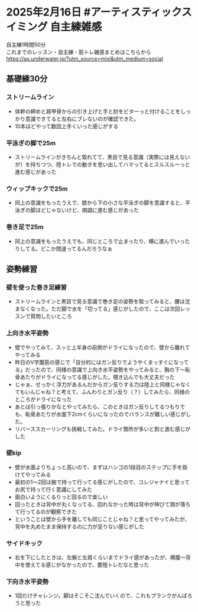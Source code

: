 # 2025年2月16日 #アーティスティックスイミング 自主練雑感
自主練1時間50分  
これまでのレッスン・自主練・筋トレ雑感まとめはこちらから  
https://as.underwater.jp/?utm_source=mixi&utm_medium=social  
## 基礎練30分
### ストリームライン
- 体幹の締めと肩甲骨からの引き上げと手と肘をビターっと付けることをしっかり意識できてると左右にブレないのが確認できた。
- 10本ほどやって数回上手くいった感じがする
### 平泳ぎの脚で25m
- ストリームラインがきちんと取れてて、黒目で見る意識（実際には見えないが）を持ちつつ、陸トレでの動きを思い出してハマってるとスルスルーっと進む感じがあった
### ウィップキックで25m
- 同上の意識をもったうえで、膝から下の小さな平泳ぎの脚を意識すると、平泳ぎの脚ほどじゃないけど、順調に進む感じがあった
### 巻き足で25m
- 同上の意識をもったうえでも、同じところで止まったり、横に進んでいったりしてる。どこか間違ってるんだろうなぁ
## 姿勢練習
### 壁を使った巻き足練習
- ストリームラインと黒目で見る意識で巻き足の姿勢を取ってみると、腰は沈まなくなった。ただ脚で水を「切ってる」感じがしたので、ここは次回レッスンで質問したいところ
### 上向き水平姿勢
- 壁でやってみて、スッと上半身の前側がドライになったので、壁から離れてやってみる
- 昨日のV字腹筋の感じで「自分的にはガン反りでようやくまっすぐになってる」だったので、同様の意識で上向き水平姿勢をやってみると、胸の下～恥骨あたりがドライになってる感じがした。覗き込んでも大丈夫だった
- じゃぁ、せっかく浮力があるんだからガン反りする力は陸上と同様じゃなくてもいんじゃね？と考えて、ふんわりとガン反り（？）してみたら、同様のところがドライになった
- あとは引っ張りかなとやってみたら、このときはガン反りしてるつもりでも、恥骨あたりが水面下2cmくらいになったのでバランスが難しい感じがした。
- リバーススカーリングも挑戦してみた。ドライ箇所が多いと割と進む感じがした
### 壁kip
- 壁が水面よりちょっと高いので、まずはハシゴの1段目のステップに手を掛けてやってみる
- 最初の1～2回は腕で持って行ってる感じがしたので、コレジャナイと思ってお尻で持って行く意識にしてみた
- 面白いようにくるりっと回るので楽しい
- 回ったときは背中が丸くなってる、回れなかった時は背中が伸びて頭が落ちて行ってるのが観察できた
- ということは壁から手を離しても同じことじゃね？と思ってやってみたが、背中を丸めたまま保持するのに力が足りない感じがした
### サイドキック
- 右を下にしたときは、左腕と左肩くらいまでドライ感があったが、横腹～背中を使えてる感じがなかったので、要陸トレだなと思った
### 下向き水平姿勢
- 1回だけチャレンジ。脚はそこそこ沈んでいくので、これもプランクがんばろうと思った
